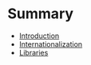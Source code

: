 # Summary

* [Introduction](README.md)
* [Internationalization](internationalization.md)
* [Libraries](libraries.md)

